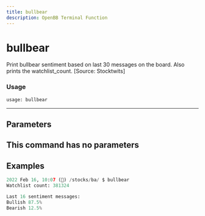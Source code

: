 ```yaml
---
title: bullbear
description: OpenBB Terminal Function
---
```


# bullbear

Print bullbear sentiment based on last 30 messages on the board. Also prints the watchlist_count. [Source: Stocktwits]

### Usage 
```python
usage: bullbear
```
---
## Parameters

This command has no parameters
---
## Examples

```python
2022 Feb 16, 10:07 (🦋) /stocks/ba/ $ bullbear
Watchlist count: 381324

Last 16 sentiment messages:
Bullish 87.5%
Bearish 12.5%
```


